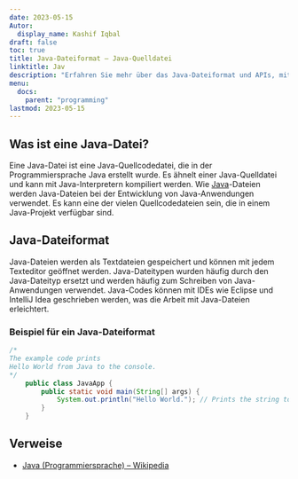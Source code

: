 ```yaml
---
date: 2023-05-15
Autor:
  display_name: Kashif Iqbal
draft: false
toc: true
title: Java-Dateiformat – Java-Quelldatei
linktitle: Jav
description: "Erfahren Sie mehr über das Java-Dateiformat und APIs, mit denen Java-Dateien erstellt und geöffnet werden können."
menu:
  docs:
    parent: "programming"
lastmod: 2023-05-15
---
```


## Was ist eine Java-Datei?

Eine Java-Datei ist eine Java-Quellcodedatei, die in der Programmiersprache Java erstellt wurde. Es ähnelt einer Java-Quelldatei und kann mit Java-Interpretern kompiliert werden. Wie [Java](/programming/java/)-Dateien werden Java-Dateien bei der Entwicklung von Java-Anwendungen verwendet. Es kann eine der vielen Quellcodedateien sein, die in einem Java-Projekt verfügbar sind.

## Java-Dateiformat

Java-Dateien werden als Textdateien gespeichert und können mit jedem Texteditor geöffnet werden. Java-Dateitypen wurden häufig durch den Java-Dateityp ersetzt und werden häufig zum Schreiben von Java-Anwendungen verwendet. Java-Codes können mit IDEs wie Eclipse und IntelliJ Idea geschrieben werden, was die Arbeit mit Java-Dateien erleichtert.

### Beispiel für ein Java-Dateiformat

```java
/*
The example code prints
Hello World from Java to the console.
*/
    public class JavaApp {
        public static void main(String[] args) {
            System.out.println("Hello World."); // Prints the string to the console.
        }
    }
```

## Verweise ##

* [Java (Programmiersprache) – Wikipedia](https://en.wikipedia.org/wiki/Java_(programming_language))

